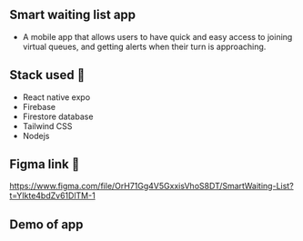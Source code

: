 ## Smart waiting list app
- A mobile app that allows users to have quick and easy access to joining virtual queues, and getting alerts when their turn is approaching.



## Stack used 🚀

- React native expo
- Firebase
- Firestore database
- Tailwind CSS
- Nodejs

## Figma link 💅
https://www.figma.com/file/OrH71Gg4V5GxxisVhoS8DT/SmartWaiting-List?t=YIkte4bdZv61DlTM-1

## Demo of app





